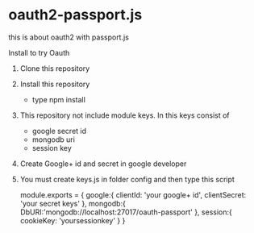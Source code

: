 # oauth2-passport.js
this is about oauth2 with passport.js

Install to try Oauth
1. Clone this repository
2. Install this repository
   - type npm install
3. This repository not include module keys. In this keys consist of
   - google secret id
   - mongodb uri
   - session key
4. Create Google+ id and secret in google developer
5. You must create keys.js in folder config and then type this script
   
   module.exports = {
    google:{
        clientId: 'your google+ id',
        clientSecret: 'your secret keys'
    },
    mongodb:{
        DbURI:'mongodb://localhost:27017/oauth-passport'
    },
    session:{
        cookieKey: 'yoursessionkey'
    }
}
   
